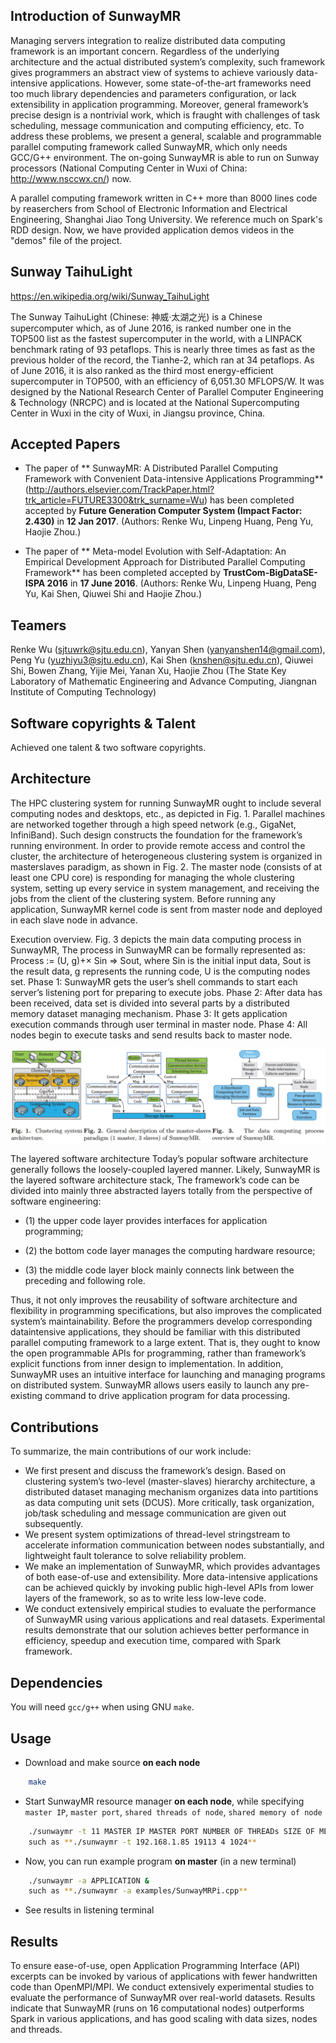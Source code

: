 ## Introduction of SunwayMR

Managing servers integration to realize distributed data computing framework is an important concern. Regardless
of the underlying architecture and the actual distributed system’s complexity, such framework gives programmers an
abstract view of systems to achieve variously data-intensive applications. However, some state-of-the-art frameworks
need too much library dependencies and parameters configuration, or lack extensibility in application programming.
Moreover, general framework’s precise design is a nontrivial work, which is fraught with challenges of task scheduling,
message communication and computing efficiency, etc. To address these problems, we present a general, scalable and
programmable parallel computing framework called SunwayMR, which only needs GCC/G++ environment. The on-going SunwayMR 
is able to run on Sunway processors (National Computing Center in Wuxi of China: http://www.nsccwx.cn/) now.

A parallel computing framework written in C++ more than 8000 lines code by reaserchers from School of Electronic Information and Electrical Engineering, Shanghai Jiao Tong University. We reference much on Spark's RDD design. Now, we have provided application demos videos in the "demos" file of the project. 

##  Sunway TaihuLight

https://en.wikipedia.org/wiki/Sunway_TaihuLight

The Sunway TaihuLight (Chinese: 神威·太湖之光) is a Chinese supercomputer which, as of June 2016, is ranked number one in the TOP500 list as the fastest supercomputer in the world, with a LINPACK benchmark rating of 93 petaflops. This is nearly three times as fast as the previous holder of the record, the Tianhe-2, which ran at 34 petaflops. As of June 2016, it is also ranked as the third most energy-efficient supercomputer in TOP500, with an efficiency of 6,051.30 MFLOPS/W. It was designed by the National Research Center of Parallel Computer Engineering & Technology (NRCPC) and is located at the National Supercomputing Center in Wuxi in the city of Wuxi, in Jiangsu province, China.

## Accepted Papers

* The paper of ** SunwayMR: A Distributed Parallel Computing Framework with Convenient Data-intensive Applications Programming** (http://authors.elsevier.com/TrackPaper.html?trk_article=FUTURE3300&trk_surname=Wu) has been completed accepted by **Future Generation Computer System (Impact Factor: 2.430)** in **12 Jan 2017**. (Authors: Renke Wu, Linpeng Huang, Peng Yu, Haojie Zhou.)

* The paper of ** Meta-model Evolution with Self-Adaptation: An Empirical Development Approach for Distributed Parallel Computing Framework** has been completed accepted by **TrustCom-BigDataSE-ISPA 2016** in **17 June 2016**. (Authors: Renke Wu, Linpeng Huang, Peng Yu, Kai Shen, Qiuwei Shi and Haojie Zhou.)

## Teamers

Renke Wu (sjtuwrk@sjtu.edu.cn), Yanyan Shen (yanyanshen14@gmail.com), Peng Yu (yuzhiyu3@sjtu.edu.cn), Kai Shen (knshen@sjtu.edu.cn), Qiuwei Shi, Bowen Zhang, Yijie Mei, Yanan Xu, Haojie Zhou (The State Key Laboratory of Mathematic Engineering and Advance Computing, Jiangnan Institute of Computing Technology)

## Software copyrights & Talent

Achieved one talent & two software copyrights.

## Architecture

The HPC clustering system for running SunwayMR ought to include several computing nodes and desktops, etc., as depicted in Fig. 1. Parallel machines are networked together through a high speed network (e.g., GigaNet, InfiniBand). Such design constructs the foundation for the framework’s running environment. In order to provide remote access and control the cluster, the architecture of heterogeneous clustering system is organized in masterslaves paradigm, as shown in Fig. 2. The master node (consists of at least one CPU core) is responding for managing the whole clustering system, setting up every service in system management, and receiving the jobs from the client of the clustering system. Before running any application, SunwayMR kernel code is sent from master node and deployed in each slave node in advance.

Execution overview. Fig. 3 depicts the main data computing process in SunwayMR, The process in SunwayMR can be formally represented as: Process := (U, g)+× Sin ⇒ Sout, where Sin is the initial input data, Sout is the result data, g represents the running code, U is the computing nodes set. Phase 1: SunwayMR gets the user’s shell commands to start each server’s listening port for preparing to execute jobs. Phase 2: After data has been received, data set is divided into several parts by a distributed memory dataset managing mechanism. Phase 3: It gets application execution commands through user terminal in master node. Phase 4: All nodes begin to execute tasks and send results back to master node.

![image](https://github.com/sjtuwrk/SunwayMR/blob/master/testData/pic.png)

The layered software architecture Today’s popular software architecture generally follows the loosely-coupled layered manner. Likely, SunwayMR is the layered software architecture stack, The framework’s code can be divided into mainly three abstracted layers totally from the perspective of software engineering: 

* (1) the upper code layer provides interfaces for application programming; 

* (2) the bottom code layer manages the computing hardware resource; 

* (3) the middle code layer block mainly connects link between the preceding and following role. 

Thus, it not only improves the reusability of software architecture and flexibility in programming specifications, but also improves the complicated system’s maintainability. Before the programmers develop corresponding dataintensive applications, they should be familiar with this distributed parallel computing framework to a large extent. That is, they ought to know the open programmable APIs for programming, rather than framework’s explicit functions from inner design to implementation. In addition, SunwayMR uses an intuitive interface for launching and managing programs on distributed system. SunwayMR allows users easily to launch any pre-existing command to drive application program for data processing.

## Contributions

To summarize, the main contributions of our work include:
* We first present and discuss the framework’s design. Based on clustering system’s two-level (master-slaves) hierarchy architecture, a distributed dataset managing mechanism organizes data into partitions as data computing unit sets (DCUS). More critically, task organization, job/task scheduling and message communication are given out subsequently.
* We present system optimizations of thread-level stringstream to accelerate information communication between nodes substantially, and lightweight fault tolerance to solve reliability problem.
* We make an implementation of SunwayMR, which provides advantages of both ease-of-use and extensibility. More data-intensive applications can be achieved quickly by invoking public high-level APIs from lower layers of the framework, so as to write less low-leve 
code.
* We conduct extensively empirical studies to evaluate the performance of SunwayMR using various applications and real datasets. Experimental results demonstrate that our solution achieves better performance in efficiency, speedup and execution time, compared with Spark framework.

## Dependencies

You will need `gcc/g++` when using GNU `make`.

## Usage

* Download and make source **on each node**

```bash
    make
```

* Start SunwayMR resource manager **on each node**, while specifying `master IP`, `master port`, `shared threads of node`, `shared memory of node`

```bash
    ./sunwaymr -t 11 MASTER IP MASTER PORT NUMBER OF THREADs SIZE OF MEMORY &
    such as **./sunwaymr -t 192.168.1.85 19113 4 1024**
```

* Now, you can run example program **on master** (in a new terminal)

```bash
    ./sunwaymr -a APPLICATION &
    such as **./sunwaymr -a examples/SunwayMRPi.cpp**
```

* See results in listening terminal 

## Results

To ensure ease-of-use, open Application Programming Interface (API) excerpts can be invoked by various of applications with fewer handwritten code than OpenMPI/MPI. We conduct extensively experimental studies to evaluate the performance of SunwayMR over real-world datasets. Results indicate that SunwayMR (runs on 16 computational nodes) outperforms Spark in various applications, and has good scaling with data sizes, nodes and threads. 
